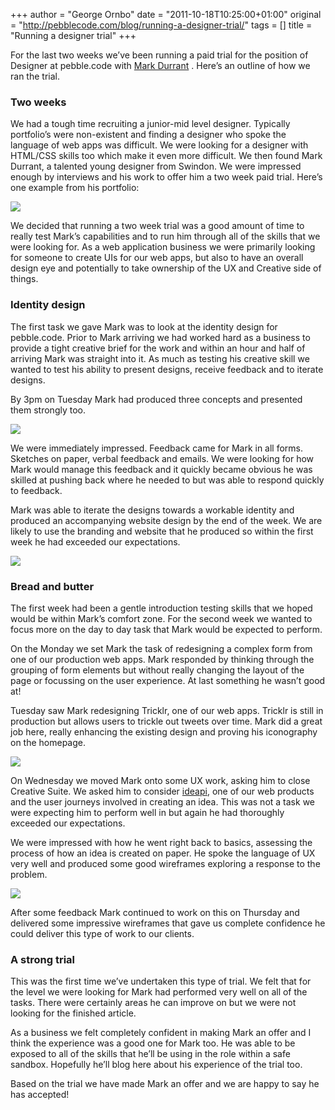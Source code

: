 +++
author = "George Ornbo"
date = "2011-10-18T10:25:00+01:00"
original = "http://pebblecode.com/blog/running-a-designer-trial/"
tags = []
title = "Running a designer trial"
+++

For the last two weeks we’ve been running a paid trial for the position of
Designer at pebble.code with [Mark Durrant](http://markdurrant.co.uk/) . Here’s
an outline of how we ran the trial.

### Two weeks

We had a tough time recruiting a junior-mid level designer. Typically
portfolio’s were non-existent and finding a designer who spoke the language of
web apps was difficult. We were looking for a designer with HTML/CSS skills too
which make it even more difficult. We then found Mark Durrant, a talented young
designer from Swindon. We were impressed enough by interviews and his work to
offer him a two week paid trial. Here’s one example from his portfolio:

![](https://media.tumblr.com/tumblr_lq6jtcPhdy1qz7kgs.jpg)

We decided that running a two week trial was a good amount of time to really
test Mark’s capabilities and to run him through all of the skills that we were
looking for. As a web application business we were primarily looking for someone
to create UIs for our web apps, but also to have an overall design eye and
potentially to take ownership of the UX and Creative side of things.

### Identity design

The first task we gave Mark was to look at the identity design for pebble.code.
Prior to Mark arriving we had worked hard as a business to provide a tight
creative brief for the work and within an hour and half of arriving Mark was
straight into it. As much as testing his creative skill we wanted to test his
ability to present designs, receive feedback and to iterate designs.

By 3pm on Tuesday Mark had produced three concepts and presented them strongly
too.

![](https://media.tumblr.com/tumblr_lq6jvdh2fI1qz7kgs.jpg)

We were immediately impressed. Feedback came for Mark in all forms. Sketches on
paper, verbal feedback and emails. We were looking for how Mark would manage
this feedback and it quickly became obvious he was skilled at pushing back where
he needed to but was able to respond quickly to feedback.

Mark was able to iterate the designs towards a workable identity and produced an
accompanying website design by the end of the week. We are likely to use the
branding and website that he produced so within the first week he had exceeded
our expectations.

![](https://media.tumblr.com/tumblr_lq6icfHpEB1qz7kgs.png)

### Bread and butter

The first week had been a gentle introduction testing skills that we hoped would
be within Mark’s comfort zone. For the second week we wanted to focus more on
the day to day task that Mark would be expected to perform.

On the Monday we set Mark the task of redesigning a complex form from one of our
production web apps. Mark responded by thinking through the grouping of form
elements but without really changing the layout of the page or focussing on the
user experience. At last something he wasn’t good at!

Tuesday saw Mark redesigning Tricklr, one of our web apps. Tricklr is still in
production but allows users to trickle out tweets over time. Mark did a great
job here, really enhancing the existing design and proving his iconography on
the homepage.

![](https://media.tumblr.com/tumblr_lq6i7uRO9X1qz7kgs.png)

On Wednesday we moved Mark onto some UX work, asking him to close Creative
Suite. We asked him to consider [ideapi](http://ideapi.com), one of our web
products and the user journeys involved in creating an idea. This was not a task
we were expecting him to perform well in but again he had thoroughly exceeded
our expectations.

We were impressed with how he went right back to basics, assessing the process
of how an idea is created on paper. He spoke the language of UX very well and
produced some good wireframes exploring a response to the problem.

![](https://media.tumblr.com/tumblr_lq6iow8bIF1qz7kgs.jpg)

After some feedback Mark continued to work on this on Thursday and delivered
some impressive wireframes that gave us complete confidence he could deliver
this type of work to our clients.

### A strong trial

This was the first time we’ve undertaken this type of trial. We felt that for
the level we were looking for Mark had performed very well on all of the tasks.
There were certainly areas he can improve on but we were not looking for the
finished article.

As a business we felt completely confident in making Mark an offer and I think
the experience was a good one for Mark too. He was able to be exposed to all of
the skills that he’ll be using in the role within a safe sandbox. Hopefully
he’ll blog here about his experience of the trial too.

Based on the trial we have made Mark an offer and we are happy to say he has
accepted!
